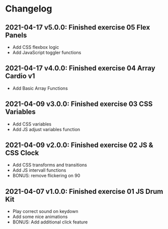 # Changelog

## 2021-04-17 v5.0.0: Finished exercise 05 Flex Panels
- Add CSS flexbox logic
- Add JavaScript toggler functions

## 2021-04-17 v4.0.0: Finished exercise 04 Array Cardio v1
- Add Basic Array Functions

## 2021-04-09 v3.0.0: Finished exercise 03 CSS Variables
- Add CSS variables
- Add JS adjust variables function

## 2021-04-09 v2.0.0: Finished exercise 02 JS & CSS Clock
- Add CSS transforms and transitions
- Add JS intervall functions
- BONUS: remove flickering on 90

## 2021-04-07 v1.0.0: Finished exercise 01 JS Drum Kit
- Play correct sound on keydown
- Add some nice animations
- BONUS: Add additional click feature

